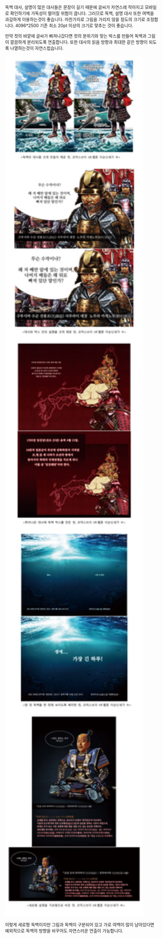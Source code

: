 독백 대사, 설명이 많은 대사들은 문장이 길기 때문에 글씨가 자연스레 작아지고 모바일로 확인하기에 가독성이 떨어질 위험이 큽니다. 그러므로 독백, 설명 대사 또한 여백을 과감하게 이용하는것이 좋습니다. 마찬가지로 그림을 가리지 않을 정도의 크기로 조정합니다. 4096*2500 기준 최소 20pt 이상의 크기로 맞추는 것이 좋습니다.  

만약 컷의 바깥에 글씨가 삐져나갔다면 컷의 분위기와 맞는 박스를 만들어 독백과 그림이 깔끔하게 분리되도록 연출합니다. 또한 대사의 읽음 방향과 최대한 같은 방향이 되도록 나열하는것이 자연스럽습니다.

<img src="../../images/5/5.2_1.jpg" height="90%" width="90%"/>

<br/>

이렇게 세로형 독백이지만 그림과 독백이 구분되어 있고 가로 여백이 많이 남아있다면 예외적으로 독백의 방향을 바꾸어도 자연스러운 연출이 가능합니다.
